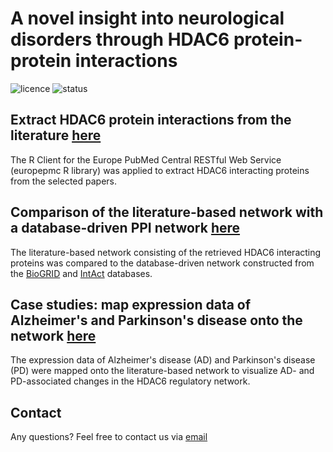 # A novel insight into neurological disorders through HDAC6 protein-protein interactions
![licence](https://badgen.net/badge/Licence/MIT/purple)
![status](https://badgen.net/badge/Status/Complete/green)

## Extract HDAC6 protein interactions from the literature [here](https://github.com/jarnokoetsier/HDAC6Network/ExtractInteractions)
The R Client for the Europe PubMed Central RESTful Web Service (europepmc R library) was applied to extract HDAC6 interacting proteins from the selected papers.

## Comparison of the literature-based network with a database-driven PPI network [here](https://github.com/jarnokoetsier/HDAC6Network/ComparisonWithDatabasePPI)
The literature-based network consisting of the retrieved HDAC6 interacting proteins was compared to the database-driven network constructed from the [BioGRID](https://thebiogrid.org/) and [IntAct](https://www.ebi.ac.uk/intact/home) databases.

## Case studies: map expression data of Alzheimer's and Parkinson's disease onto the network [here](https://github.com/jarnokoetsier/HDAC6Network/CaseStudies)
The expression data of Alzheimer's disease (AD) and Parkinson's disease (PD) were mapped onto the literature-based network to visualize AD- and PD-associated changes in the HDAC6 regulatory network.

## Contact
Any questions? Feel free to contact us via [email](mailto:jarno.koetsier@maastrichtuniversity.nl)
